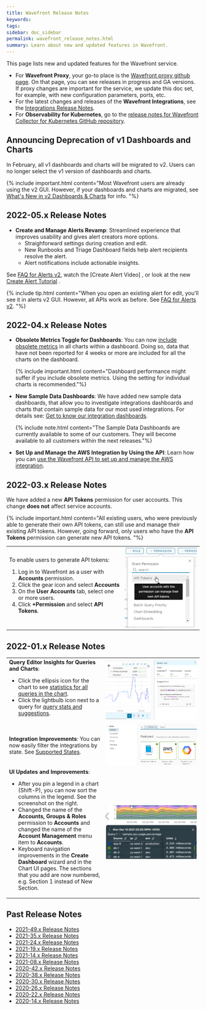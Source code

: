 ```yaml
---
title: Wavefront Release Notes
keywords:
tags:
sidebar: doc_sidebar
permalink: wavefront_release_notes.html
summary: Learn about new and updated features in Wavefront.
---
```


This page lists new and updated features for the Wavefront service.

* For **Wavefront Proxy**, your go-to place is the [Wavefront proxy github page](https://GitHub.com/wavefrontHQ/java/releases). On that page, you can see releases in progress and GA versions. If proxy changes are important for the service, we update this doc set, for example, with new configuration parameters, ports, etc.
* For the latest changes and releases of the **Wavefront Integrations**, see the [Integrations Release Notes](integrations_new_changed.html).
* For  **Observability for Kubernetes**, go to the [release notes for Wavefront Collector for Kubernetes GitHub repository](https://github.com/wavefrontHQ/wavefront-collector-for-kubernetes/releases).

## Announcing Deprecation of v1 Dashboards and Charts

In February, all v1 dashboards and charts will be migrated to v2. Users can no longer select the v1 version of dashboards and charts.

{% include important.html content="Most Wavefront users are already using the v2 GUI. However, if your dashboards and charts are migrated, see [What's New in v2 Dashboards & Charts](ui_v2_faq.html) for info. "%}

## 2022-05.x Release Notes

* **Create and Manage Alerts Revamp**: Streamlined experience that improves usability and gives alert creators more options.
  - Straighforward settings during creation and edit.
  - New Runbooks and Triage Dashboard fields help alert recipients resolve the alert.
  - Alert notifications include actionable insights.

See [FAQ for Alerts v2](faq_alerts_v2.html), watch the [Create Alert Video] , or look at the new [Create Alert Tutorial](alerts_manage.html#create-alert-tutorial) .

{% include tip.html content="When you open an existing alert for edit, you'll see it in alerts v2 GUI. However, all APIs work as before. See [FAQ for Alerts v2](faq_alerts_v2.html). "%}

## 2022-04.x Release Notes

<!--* **Usage Portal**: As more teams use the Tanzu Observability by Wavefront service within an enterprise, the central team (Super Admins) needs a better mechanism to track their points per second (PPS) usage, manage consumption, and also put limits to manage costs.

   We have now made [monitoring](examine_usage.html) of the ingested PPS much easier. As a Wavefront Super Admin, you can track and monitor how ingested data is used, whether you will be billed for more data, and whether you will need to request more data. You can also create [ingestion policies](ingestion_policies.html) and monitor how different accounts contribute to the PPS usage.

   {% include note.html content="The new Usage Portal and Ingestion Policy functionality is currently available to some of our customers. It will become available to all customers within the next releases."%}

   ![Example of the Usage Summary dashboard.](images/usage_overview.png)-->

* **Obsolete Metrics Toggle for Dashboards**: You can now [include obsolete metrics](ui_examine_data.html#include-or-exclude-obsolete-metrics) in all charts within a dashboard. Doing so, data that have not been reported for 4 weeks or more are included for all the charts on the dashboard.

   {% include important.html content="Dashboard performance might suffer if you include obsolete metrics. Using the setting for individual charts is recommended."%}

* **New Sample Data Dashboards**: We have added new sample data dashboards, that allow you to investigate integrations dashboards and charts that contain sample data for our most used integrations. For details see: [Get to know our integration dashboards](https://docs.wavefront.com/integrations.html#get-to-know-the-integration-dashboards).

   {% include note.html content="The Sample Data Dashboards are currently available to some of our customers. They will become available to all customers within the next releases."%}

* **Set Up and Manage the AWS Integration by Using the API**: Learn how you can [use the Wavefront API to set up and manage the AWS integration](integrations_aws_overview_API.html).

## 2022-03.x Release Notes

We have added a new **API Tokens** permission for user accounts. This change **does not** affect service accounts.

{% include important.html content="All existing users, who were previously able to generate their own API tokens, can still use and manage their existing API tokens. However, going forward, only users who have the **API Tokens** permission can generate new API tokens. "%}

<table style="width: 100%;">
<tbody>
<tr>
<td width="60%">
To enable users to generate API tokens:
<ol><li>Log in to Wavefront as a user with <strong>Accounts</strong> permission.</li>
<li>Click the gear icon and select <strong>Accounts</strong></li>
<li>On the <strong>User Accounts</strong> tab, select one or more users.</li>
<li>Click <strong>+Permission</strong> and select <strong>API Tokens</strong>.</li></ol>
</td><td width="40%">
<img src="/images/API_Tokens_permission_add.png" alt="API Tokens permission.">
</td>
</tr>
</tbody>
</table>

## 2022-01.x Release Notes

<table style="width: 100%;">
<tbody>
<tr>
<td width="50%">
<strong>Query Editor Insights for Queries and Charts</strong>:
<ul><li>Click the ellipsis icon for the chart to see <a href="query_language_performance.html#use-statistics-and-suggestions">statistics for all queries in the chart</a>.</li>
<li>Click the lightbulb icon next to a query for <a href="query_language_performance.html#query-stats-and-suggestions">query stats and suggestions</a>.</li></ul>
</td>
<td width="50%"><img src="/images/stats_all.png" alt="Chart stats and query stats."></td>
</tr>
<tr>
<td width="50%">
<strong>Integration Improvements</strong>: You can now easily filter the integrations by state. See <a href="integrations.html#supported-states">Supported States</a>.
</td>
<td width="50%"><img src="/images/integration_state_relnotes.png" alt="List of integrations filtered by active state."></td>
</tr>
<tr>
<td width="50%">
<strong>UI Updates and Improvements</strong>:
<ul>
<li>After you pin a legend in a chart (Shift-P), you can now sort the columns in the legend. See the screenshot on the right.</li>
<li>Changed the name of the <strong>Accounts, Groups & Roles</strong> permission to <strong>Accounts</strong> and changed the name of the <strong>Account Management</strong> menu item to <strong>Accounts</strong>. </li>
<li>Keyboard navigation improvements in the <strong>Create Dashboard</strong> wizard and in the Chart UI pages. The sections that you add are now numbered, e.g. Section 1 instead of New Section. </li>
</ul>
</td>
<td width="50%"><img src="/images/sort_legend.png" alt="A pinned legend with up and down arrows for each column."></td>
</tr>
<!---
<tr>
<td width="50%">
<strong>Application Map Performance Improvements</strong>: The team has improved the App Map performance significantly. <br><br>As part of that effort, the App Map no longer shows the node count by default. Check <strong>Show Node Counts</strong> in the App Map settings to change the default.
</td>
<td width="50%"><img src="/images/show_node_counts.png" alt="App Map settings screenshot, show node count not checked."></td>
</tr>
--->
</tbody>
</table>







## Past Release Notes

- [2021-49.x Release Notes](2021.49.x_release_notes.html)
- [2021-35.x Release Notes](2021.35.x_release_notes.html)
- [2021-24.x Release Notes](2021.24.x_release_notes.html)
- [2021-19.x Release Notes](2021.19.x_release_notes.html)
- [2021-14.x Release Notes](2021.14.x_release_notes.html)
- [2021-08.x Release Notes](2021.08.x_release_notes.html)
- [2020-42.x Release Notes](2020.42.x_release_notes.html)
- [2020-38.x Release Notes](2020.38.x_release_notes.html)
- [2020-30.x Release Notes](2020.30.x_release_notes.html)
- [2020-26.x Release Notes](2020.26.x_release_notes.html)
- [2020-22.x Release Notes](2020.22.x_release_notes.html)
- [2020-14.x Release Notes](2020.14.x_release_notes.html)
